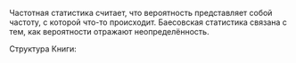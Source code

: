 Частотная статистика считает, что вероятность представляет собой частоту, с которой что-то происходит. 
Баесовская статистика связана с тем, как вероятности отражают неопределённость.

Структура Книги: